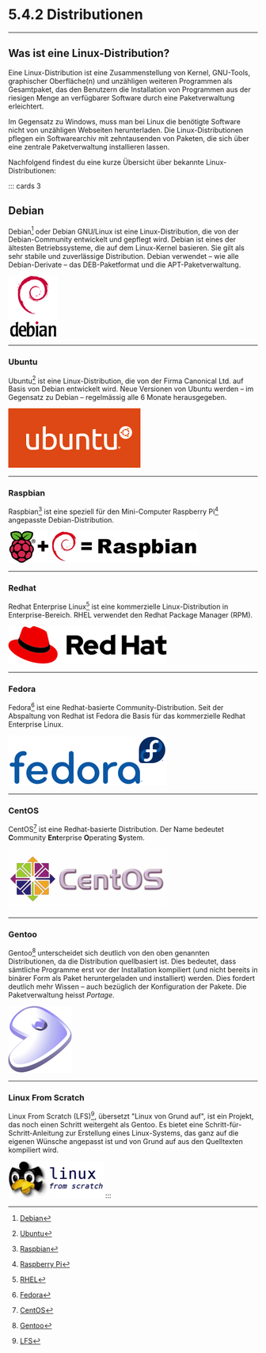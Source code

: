 # 5.4.2 Distributionen
---

## Was ist eine Linux-Distribution?
Eine Linux-Distribution ist eine Zusammenstellung von Kernel, GNU-Tools, graphischer Oberfläche(n) und unzähligen weiteren Programmen als Gesamtpaket, das den Benutzern die Installation von Programmen aus der riesigen Menge an verfügbarer Software durch eine Paketverwaltung erleichtert.

Im Gegensatz zu Windows, muss man bei Linux die benötigte Software nicht von unzähligen Webseiten herunterladen. Die Linux-Distributionen pflegen ein Softwarearchiv mit zehntausenden von Paketen, die sich über eine zentrale Paketverwaltung installieren lassen.

Nachfolgend findest du eine kurze Übersicht über bekannte Linux-Distributionen:

::: cards 3
## Debian
Debian[^1] oder Debian GNU/Linux ist eine Linux-Distribution, die von der Debian-Community entwickelt und gepflegt wird. Debian ist eines der ältesten Betriebssysteme, die auf dem Linux-Kernel basieren. Sie gilt als sehr stabile und zuverlässige Distribution. Debian verwendet – wie alle Debian-Derivate – das DEB-Paketformat und die APT-Paketverwaltung.

![Debian Logo ©](./debian.png)

***

### Ubuntu
Ubuntu[^2] ist eine Linux-Distribution, die von der Firma Canonical Ltd. auf Basis von Debian entwickelt wird. Neue Versionen von Ubuntu werden – im Gegensatz zu Debian – regelmässig alle 6 Monate herausgegeben.

![Ubuntu Logo ©](./ubuntu.png)

***

### Raspbian
Raspbian[^3] ist eine speziell für den Mini-Computer Raspberry Pi[^4] angepasste Debian-Distribution.

![Raspbian Logo ©](./raspbian.png)

***

### Redhat
Redhat Enterprise Linux[^5] ist eine kommerzielle Linux-Distribution in Enterprise-Bereich. RHEL verwendet den Redhat Package Manager (RPM).

![Redhat Logo ©](./redhat.png)

***

### Fedora
Fedora[^6] ist eine Redhat-basierte Community-Distribution. Seit der Abspaltung von Redhat ist Fedora die Basis für das kommerzielle Redhat Enterprise Linux.

![Fedora Logo ©](./fedora.png)

***

### CentOS
CentOS[^7] ist eine Redhat-basierte Distribution. Der Name bedeutet **C**ommunity **Ent**erprise **O**perating **S**ystem.

![CentOS Logo ©](./centos.png)

***

### Gentoo
Gentoo[^8] unterscheidet sich deutlich von den oben genannten Distributionen, da die Distribution quellbasiert ist. Dies bedeutet, dass sämtliche Programme erst vor der Installation kompiliert (und nicht bereits in binärer Form als Paket heruntergeladen und installiert) werden. Dies fordert deutlich mehr Wissen – auch bezüglich der Konfiguration der Pakete. Die Paketverwaltung heisst *Portage*.

![Gentoo Logo ©](./gentoo.png)

***

### Linux From Scratch
Linux From Scratch (LFS)[^9], übersetzt "Linux von Grund auf", ist ein Projekt, das noch einen Schritt weitergeht als Gentoo. Es bietet eine Schritt-für-Schritt-Anleitung zur Erstellung eines Linux-Systems, das ganz auf die eigenen Wünsche angepasst ist und von Grund auf aus den Quelltexten kompiliert wird.

![LFS Logo ©](./lfs.png)
:::

[^1]: [Debian](https://debian.org/)
[^2]: [Ubuntu](https://ubuntu.com/)
[^3]: [Raspbian](https://www.raspberrypi.org/downloads/raspbian/)
[^4]: [Raspberry Pi](https://www.raspberrypi.org/)
[^5]: [RHEL](https://redhat.com/en/technologies/linux-platforms/enterprise-linux)
[^6]: [Fedora](https://getfedora.org/)
[^7]: [CentOS](https://centos.org/)
[^8]: [Gentoo](https://www.gentoo.org/)
[^9]: [LFS](http://www.linuxfromscratch.org/)
